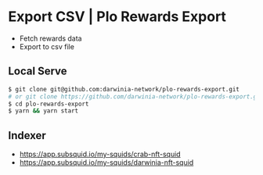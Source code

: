 # Export CSV | Plo Rewards Export

- Fetch rewards data
- Export to csv file


## Local Serve

```bash
$ git clone git@github.com:darwinia-network/plo-rewards-export.git
# or git clone https://github.com/darwinia-network/plo-rewards-export.git
$ cd plo-rewards-export
$ yarn && yarn start
```

## Indexer

- https://app.subsquid.io/my-squids/crab-nft-squid
- https://app.subsquid.io/my-squids/darwinia-nft-squid
